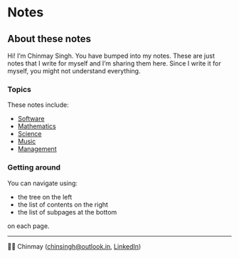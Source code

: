 # Notes

## About these notes

Hi! I’m Chinmay Singh. You have bumped into my notes. These are just notes that I write for myself and I’m sharing them here. Since I write it for myself, you might not understand everything.

### Topics

These notes include:

- [Software](https://chinootes.github.com/cs/)
- [Mathematics](https://chinootes.github.com/math/)
- [Science](https://chinootes.github.com/sc)
- [Music](https://chinootes.github.com/music)
- [Management](https://chinootes.github.com/management)


### Getting around

You can navigate using:

- the tree on the left
- the list of contents on the right
- the list of subpages at the bottom

on each page.

---

👋🏽 Chinmay ([chinsingh@outlook.in](mailto:chinsingh@outlook.in), [LinkedIn](https://linkedin.com/in/chinsingh))
